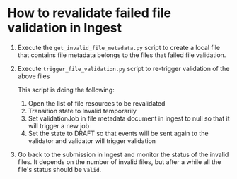 # How to revalidate failed file validation in Ingest

1. Execute the `get_invalid_file_metadata.py` script to create a local file that contains file metadata belongs to the files that failed file validation.
2. Execute `trigger_file_validation.py` script to re-trigger validation of the above files

   This script is doing the following:
   1. Open the list of file resources to be revalidated
   2. Transition state to Invalid temporarily
   3. Set validationJob in file metadata document in ingest to null so that it will trigger a new job
   4. Set the state to DRAFT so that events will be sent again to the validator and validator will trigger validation

3. Go back to the submission in Ingest and monitor the status of the invalid files. 
It depends on the number of invalid files, but after a while all the file's status should be `Valid`.
